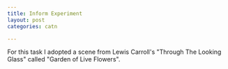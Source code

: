 ```yaml
---
title: Inform Experiment
layout: post
categories: catn

---
```


For this task I adopted a scene from Lewis Carroll's "Through The Looking Glass" called "Garden of Live Flowers".
